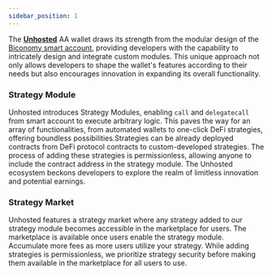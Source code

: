 ```yaml
---
sidebar_position: 1
---
```


The **[Unhosted](https://unhosted.com/)** AA wallet draws its strength from the modular design of the [Biconomy smart account](https://docs.biconomy.io/), providing developers with the capability to intricately design and integrate custom modules. This unique approach not only allows developers to shape the wallet's features according to their needs but also encourages innovation in expanding its overall functionality.

### Strategy Module

Unhosted introduces Strategy Modules, enabling `call` and `delegatecall` from smart account to execute arbitrary logic. This paves the way for an array of functionalities, from automated wallets to one-click DeFi strategies, offering boundless possibilities.Strategies can be already deployed contracts from DeFi protocol contracts to custom-developed strategies. The process of adding these strategies is permissionless, allowing anyone to include the contract address in the strategy module. The Unhosted ecosystem beckons developers to explore the realm of limitless innovation and potential earnings.

### Strategy Market

Unhosted features a strategy market where any strategy added to our strategy module becomes accessible in the marketplace for users. The marketplace is available once users enable the strategy module. Accumulate more fees as more users utilize your strategy. While adding strategies is permissionless, we prioritize strategy security before making them available in the marketplace for all users to use.